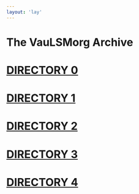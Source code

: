 ```yaml
---
layout: 'lay'
---
```

# The VauLSMorg Archive

# [DIRECTORY 0](0/)
# [DIRECTORY 1](1/)
# [DIRECTORY 2](2/)
# [DIRECTORY 3](3/)
# [DIRECTORY 4](4/)

